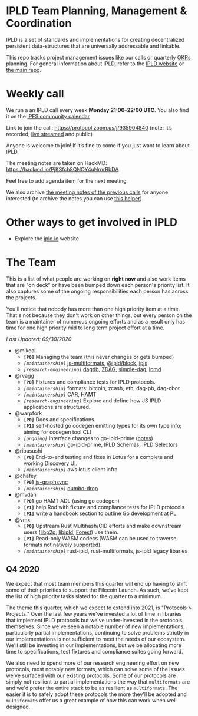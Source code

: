 # IPLD Team Planning, Management & Coordination

IPLD is a set of standards and implementations for creating decentralized persistent data-structures that are universally addressable and linkable.

This repo tracks project management issues like our calls or quarterly [OKRs](okr) planning. For general information about IPLD, refer to the [IPLD website](https://ipld.io.io/) or [the main repo](https://github.com/ipld/ipld).

# Weekly call

We run a an IPLD call every week **Monday 21:00–22:00 UTC**. You also find it on the [IPFS community calendar](https://calendar.google.com/calendar/embed?src=ipfs.io_eal36ugu5e75s207gfjcu0ae84@group.calendar.google.com&ctz=UTC)

Link to join the call: https://protocol.zoom.us/j/935904840 (note: it’s recorded, [live streamed](https://www.youtube.com/c/IPFSbot/live) and public)

Anyone is welcome to join! If it’s fine to come if you just want to learn about IPLD.

The meeting notes are taken on HackMD: https://hackmd.io/PjKSfch8QNOY4uNrnrRbDA

Feel free to add agenda item for the next meeting.

We also archive [the meeting notes of the previous calls](https://github.com/ipld/team-mgmt/tree/master/meeting-notes) for anyone interested (to archive the notes you can use [this helper](https://ipld.github.io/team-mgmt/docs/index.html)).

# Other ways to get involved in IPLD

* Explore the [ipld.io](https://ipld.io/) website

# The Team

This is a list of what people are working on **right now** and also work items that are "on deck" or have been bumped
down each person's priority list. It also captures some of the ongoing responsibilities each person has across the projects.

You'll notice that nobody has more than one high priority item at a time. That's not because they don't work on other things,
but every person on the team is a maintainer of numerous ongoing efforts and as a result only has time for one high priority mid to
long term project effort at a time.

*Last Updated: 09/30/2020*

* @mikeal
  * **`[P0]`** Managing the team (this never changes or gets bumped)
  * *`[maintainership]`* [js-multiformats](https://github.com/multiformats/js-multiformats), [@ipld/block](https://github.com/ipld/js-block), [ipjs](https://github.com/mikeal/ipjs)
  * *`[research-engineering]`* [dagdb](https://github.com/mikeal/dagdb), [ZDAG](https://github.com/mikeal/ZDAG), [simple-dag](https://github.com/mikeal/simple-dag), [ipmd](https://github.com/mikeal/ipmd)
* @rvagg
  * **`[P0]`** Fixtures and compliance tests for IPLD protocols.
  * *`[maintainership]`* formats: bitcoin, zcash, eth, dag-pb, dag-cbor
  * *`[maintainership]`* CAR, HAMT
  * *`[research-engineering]`* Explore and define how JS IPLD applications are structured.
* @warpfork
  * **`[P0]`** Docs and specifications.
  * **`[P1]`** self-hosted go codegen emitting types for its own type info; aiming for codegen tool CLI
  * *`[ongoing]`* Interface changes to go-ipld-prime ([notes](https://hackmd.io/g_wnjCq6R265Dz3yoU1j4w))
  * *`[maintainership]`* go-ipld-prime, IPLD Schemas, IPLD Selectors
* @ribasushi
  * **`[P0]`** End-to-end testing and fixes in Lotus for a complete and working [Discovery UI](https://filecoin.io/blog/intro-filecoin-discover/).
  * *`[maintainership]`* aws lotus client infra
* @chafey
  * **`[P0]`** [js-graphsync](https://github.com/chafey/js-graphsync)
  * *`[maintainership]`* [dumbo-drop](https://github.com/filecoin-shipyard/dumbo-drop)
* @mvdan
  * **`[P0]`** go HAMT ADL (using go codegen)
  * **`[P1]`** help Rod with fixture and compliance tests for IPLD protocols
  * **`[P1]`** write a handbook section to outline Go development at PL
* @vmx
  * **`[P0]`** Upstream Rust Multihash/CID efforts and make downstream users ([libp2p](https://github.com/libp2p/rust-libp2p/), [libipld](https://github.com/ipfs-rust/rust-ipld), [Forest](https://github.com/ChainSafe/forest/)) use them.
  * **`[P1]`** Read-only WASM codecs (WASM can be used to traverse formats not natively supported).
  * *`[maintainership]`* rust-ipld, rust-multiformats, js-ipld legacy libaries

## Q4 2020

We expect that most team members this quarter will end up having to shift some of their priorities to support
the Filecoin Launch. As such, we've kept the list of high priority tasks slated for the quarter to a minimum.

The theme this quarter, which we expect to extend into 2021, is "Protocols > Projects." Over the last few years we've
invested a lot of time in libraries that implement IPLD protocols but we've under-invested in the protocols themselves.
Since we've seen a notable number of new implementations, particularly partial implementations, continuing to solve problems strictly
in our implementations is not sufficient to meet the needs of our ecosystem. We'll still be investing in our implementations, 
but we be allocating more time to specifications, test fixtures and compliance suites going forward.

We also need to spend more of our research engineering effort on new protocols, most notably new formats, which can solve
some of the issues we've surfaced with our existing protocols. Some of our protocols are simply not resilient to partial implementations
the way that `multiformats` are and we'd prefer the entire stack to be as resilient as `multiformats`. The easier it is to safely
adopt these protocols the more they'll be adopted and `multiformats` offer us a great example of how this can work when well designed.
